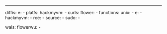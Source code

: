 ---
diffis:
  e:
    -
platfs:
  hackmyvm:
    -
curls:
  flower:
    -
functions:
  unix:
    -
  e:
    -
  hackmyvm:
    -
  rce:
    -
  source:
    -
  sudo:
    -

wals:
  flowerwu:
    -
